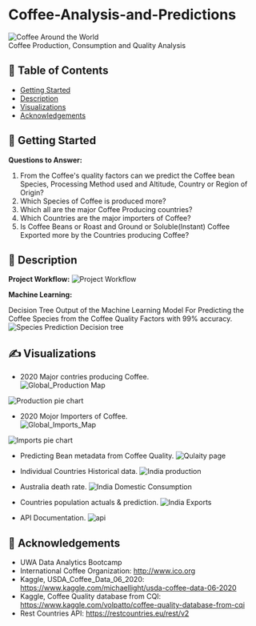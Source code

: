 # Coffee-Analysis-and-Predictions
![Coffee Around the World](Images/worldcup.jfif)
<br>
Coffee Production, Consumption and Quality Analysis

## 📝 Table of Contents

- [Getting Started](#getting_started)
- [Description](#description)
- [Visualizations](#visualizations)
- [Acknowledgements](#acknowledgement)


## 🏁 Getting Started <a name = "getting_started"></a>

**Questions to Answer:** <br>
1.	From the Coffee's quality factors can we predict the Coffee bean Species, Processing Method used and Altitude, Country or Region of Origin?
2.	Which Species of Coffee is produced more?
3.	Which all are the major Coffee Producing countries?
4.	Which Countries are the major importers of Coffee?
5.  Is Coffee Beans or Roast and Ground or Soluble(Instant) Coffee Exported more by the Countries producing Coffee?



## 🧐 Description <a name = "description"></a>
**Project Workflow:**
![Project Workflow](Images/workflow.png)
<br>

**Machine Learning:**

Decision Tree Output of the Machine Learning Model For Predicting the Coffee Species from the Coffee Quality Factors with 99% accuracy.
![Species Prediction Decision tree](Images/coffee_quality_species.png)



## ✍️ Visualizations <a name = "visualizations"></a>

* 2020 Major contries producing Coffee. <br>
![Global_Production Map](Images/Production_map.png)

![Production pie chart](Images/Production_pie.png)

* 2020 Mojor Importers of Coffee.<br> 
![Global_Imports_Map](Images/Imports_map.png)

![Imports pie chart](Images/Imports_pie.png)

* Predicting Bean metadata from Coffee Quality. 
![Qulaity page](Images/Quality.png)



* Individual Countries Historical data. 
![India production](Images/India-production.png)

* Australia death rate. 
![India Domestic Consumption](Images/India-consumption.png)

* Countries population actuals & prediction. 
![India Exports](Images/India-exports.png)


* API Documentation. 
![api](images/api_page.png)



## 🎉 Acknowledgements <a name = "acknowledgement"></a>
- UWA Data Analytics Bootcamp
- International Coffee Organization: http://www.ico.org
- Kaggle, USDA_Coffee_Data_06_2020: https://www.kaggle.com/michaellight/usda-coffee-data-06-2020
- Kaggle, Coffee Quality database from CQI: https://www.kaggle.com/volpatto/coffee-quality-database-from-cqi
- Rest Countries API: https://restcountries.eu/rest/v2

